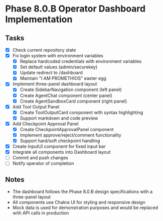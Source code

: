 # Phase 8.0.B Operator Dashboard Implementation

## Tasks
- [x] Check current repository state
- [x] Fix login system with environment variables
  - [x] Replace hardcoded credentials with environment variables
  - [x] Set default values (admin/securekey)
  - [x] Update redirect to /dashboard
  - [x] Maintain "I AM PROMETHIOS" easter egg
- [x] Implement three-panel dashboard layout
  - [x] Create SidebarNavigation component (left panel)
  - [x] Create AgentChat component (center panel)
  - [x] Create AgentSandboxCard component (right panel)
- [x] Add Tool Output Panel
  - [x] Create ToolOutputCard component with syntax highlighting
  - [x] Support markdown and code preview
- [x] Add Checkpoint Approval Panel
  - [x] Create CheckpointApprovalPanel component
  - [x] Implement approve/reject/comment functionality
  - [x] Support hard/soft checkpoint handling
- [x] Create InputUI component for fixed input bar
- [x] Integrate all components into Dashboard layout
- [ ] Commit and push changes
- [ ] Notify operator of completion

## Notes
- The dashboard follows the Phase 8.0.B design specifications with a three-panel layout
- All components use Chakra UI for styling and responsive design
- Mock data is used for demonstration purposes and would be replaced with API calls in production
